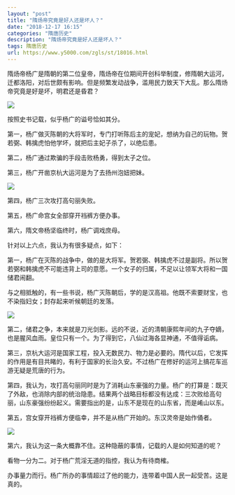 ```yaml
---
layout: "post"
title: "隋炀帝究竟是好人还是坏人？"
date: "2018-12-17 16:15"
categories: "隋唐历史"
description: "隋炀帝究竟是好人还是坏人？"
tags: 隋唐历史
url: https://www.y5000.com/zgls/st/18016.html
---
```






隋炀帝杨广是隋朝的第二位皇帝，隋炀帝在位期间开创科举制度，修隋朝大运河，迁都洛阳，对后世颇有影响。但是频繁发动战争，滥用民力致天下大乱。那么隋炀帝究竟是好是坏，明君还是昏君？

![](https://img.y5000.com/uploads/allimg/170328/8-1F32Q04053M2.jpg)

按照史书记载，似乎杨广的谥号恰如其分。

第一，杨广做灭陈朝的大将军时，专门打听陈后主的宠妃，想纳为自己的玩物。贺若弼、韩擒虎怕他学坏，就把后主妃子杀了，以绝后患。

第二，杨广通过欺骗的手段击败杨勇，得到太子之位。

第三，杨广开凿京杭大运河是为了去扬州泡妞把妹。

![](https://img.y5000.com/uploads/allimg/170328/8-1F32Q04116493.jpg)

第四，杨广三次攻打高句丽失败。

第五，杨广命宫女全部穿开裆裤方便办事。

第六，隋文帝杨坚临终时，杨广调戏庶母。

针对以上六点，我认为有很多疑点，如下：

第一，杨广在灭陈的战争中，做的是大将军。贺若弼、韩擒虎不过是副将。所以贺若弼和韩擒虎不可能违背上司的意愿。一个女子的归属，不足以让领军大将和一国储君闹翻。

与之相抵触的，有一些书说，杨广灭陈朝后，学的是汉高祖。他既不索要财宝，也不染指妇女；封存起来听候朝廷的发落。

![](https://img.y5000.com/uploads/allimg/170328/8-1F32Q041244G.jpg)

第二，储君之争，本来就是刀光剑影。远的不说，近的清朝康熙年间的九子夺嫡，也是腥风血雨。皇位只有一个。为了得到它，八仙过海各显神通，不值得诟病。

第三，京杭大运河是国家工程，投入无数民力、物力是必要的。隋代以后，它发挥的作用是有目共睹的，有利于国家的长治久安。不过杨广在修好的运河上搞花车巡游无疑是荒唐的行为。

第四，我认为，攻打高句丽同时是为了消耗山东豪强的力量。杨广的打算是：既灭了外敌，也消除内部的统治隐患。结果两个战略目标都没有达成：三次败给高句丽，山东豪强纷纷起义。需要指出的是，山东不是现在的山东省，而是崤山以东。

第五，宫女穿开裆裤方便临幸，并不是从杨广开始的。东汉灵帝是始作俑者。

![](https://img.y5000.com/uploads/allimg/170328/8-1F32Q0413UV.jpg)

第六，我认为这一条大概靠不住。这种隐蔽的事情，记载的人是如何知道的呢？

看物一分为二。对于杨广荒淫无道的指控，我认为有待商榷。

办事量力而行。杨广所办的事情超过了他的能力，连带着中国人民一起受苦。这是真的。

